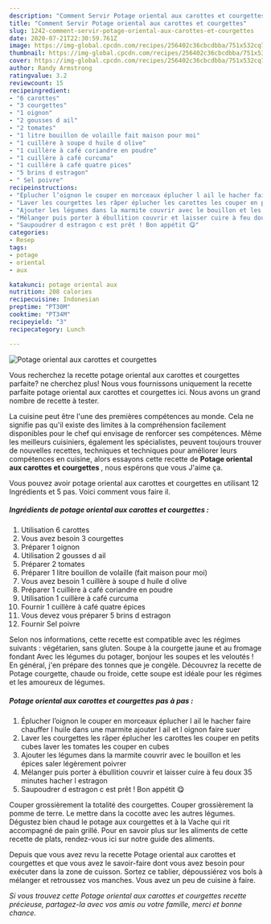 ```yaml
---
description: "Comment Servir Potage oriental aux carottes et courgettes"
title: "Comment Servir Potage oriental aux carottes et courgettes"
slug: 1242-comment-servir-potage-oriental-aux-carottes-et-courgettes
date: 2020-07-21T22:30:59.761Z
image: https://img-global.cpcdn.com/recipes/256402c36cbcdbba/751x532cq70/potage-oriental-aux-carottes-et-courgettes-photo-principale-de-la-recette.jpg
thumbnail: https://img-global.cpcdn.com/recipes/256402c36cbcdbba/751x532cq70/potage-oriental-aux-carottes-et-courgettes-photo-principale-de-la-recette.jpg
cover: https://img-global.cpcdn.com/recipes/256402c36cbcdbba/751x532cq70/potage-oriental-aux-carottes-et-courgettes-photo-principale-de-la-recette.jpg
author: Randy Armstrong
ratingvalue: 3.2
reviewcount: 15
recipeingredient:
- "6 carottes"
- "3 courgettes"
- "1 oignon"
- "2 gousses d ail"
- "2 tomates"
- "1 litre bouillon de volaille fait maison pour moi"
- "1 cuillère à soupe d huile d olive"
- "1 cuillère à café coriandre en poudre"
- "1 cuillère à café curcuma"
- "1 cuillère à café quatre pices"
- "5 brins d estragon"
- " Sel poivre"
recipeinstructions:
- "Éplucher l’oignon le couper en morceaux éplucher l ail le hacher faire chauffer l huile dans une marmite ajouter l ail et l oignon faire suer"
- "Laver les courgettes les râper éplucher les carottes les couper en petits cubes laver les tomates les couper en cubes"
- "Ajouter les légumes dans la marmite couvrir avec le bouillon et les épices saler légèrement poivrer"
- "Mélanger puis porter à ébullition couvrir et laisser cuire à feu doux 35 minutes hacher l estragon"
- "Saupoudrer d estragon c est prêt ! Bon appétit 😋"
categories:
- Resep
tags:
- potage
- oriental
- aux

katakunci: potage oriental aux 
nutrition: 208 calories
recipecuisine: Indonesian
preptime: "PT30M"
cooktime: "PT34M"
recipeyield: "3"
recipecategory: Lunch

---
```



![Potage oriental aux carottes et courgettes](https://img-global.cpcdn.com/recipes/256402c36cbcdbba/751x532cq70/potage-oriental-aux-carottes-et-courgettes-photo-principale-de-la-recette.jpg)

Vous recherchez la recette potage oriental aux carottes et courgettes parfaite? ne cherchez plus! Nous vous fournissons uniquement la recette parfaite potage oriental aux carottes et courgettes ici. Nous avons un grand nombre de recette à tester.

La cuisine peut être l'une des premières compétences au monde. Cela ne signifie pas qu'il existe des limites à la compréhension facilement disponibles pour le chef qui envisage de renforcer ses compétences. Même les meilleurs cuisiniers, également les spécialistes, peuvent toujours trouver de nouvelles recettes, techniques et techniques pour améliorer leurs compétences en cuisine, alors essayons cette recette de <strong> Potage oriental aux carottes et courgettes </strong>, nous espérons que vous J'aime ça.

<!--inarticleads1-->

Vous pouvez avoir potage oriental aux carottes et courgettes en utilisant 12 Ingrédients et 5 pas. Voici comment vous faire il.

##### Ingrédients de potage oriental aux carottes et courgettes :

1. Utilisation 6 carottes
1. Vous avez besoin 3 courgettes
1. Préparer 1 oignon
1. Utilisation 2 gousses d ail
1. Préparer 2 tomates
1. Préparer 1 litre bouillon de volaille (fait maison pour moi)
1. Vous avez besoin 1 cuillère à soupe d huile d olive
1. Préparer 1 cuillère à café coriandre en poudre
1. Utilisation 1 cuillère à café curcuma
1. Fournir 1 cuillère à café quatre épices
1. Vous devez vous préparer 5 brins d estragon
1. Fournir  Sel poivre


Selon nos informations, cette recette est compatible avec les régimes suivants : végétarien, sans gluten. Soupe à la courgette jaune et au fromage fondant Avec les légumes du potager, bonjour les soupes et les veloutés ! En général, j&#39;en prépare des tonnes que je congèle. Découvrez la recette de Potage courgette, chaude ou froide, cette soupe est idéale pour les régimes et les amoureux de légumes. 

<!--inarticleads2-->

##### Potage oriental aux carottes et courgettes pas à pas :

1. Éplucher l’oignon le couper en morceaux éplucher l ail le hacher faire chauffer l huile dans une marmite ajouter l ail et l oignon faire suer
1. Laver les courgettes les râper éplucher les carottes les couper en petits cubes laver les tomates les couper en cubes
1. Ajouter les légumes dans la marmite couvrir avec le bouillon et les épices saler légèrement poivrer
1. Mélanger puis porter à ébullition couvrir et laisser cuire à feu doux 35 minutes hacher l estragon
1. Saupoudrer d estragon c est prêt ! Bon appétit 😋


Couper grossièrement la totalité des courgettes. Couper grossièrement la pomme de terre. Le mettre dans la cocotte avec les autres légumes. Dégustez bien chaud le potage aux courgettes et à la Vache qui rit accompagné de pain grillé. Pour en savoir plus sur les aliments de cette recette de plats, rendez-vous ici sur notre guide des aliments. 

<!--inarticleads1-->

<p>
Depuis que vous avez revu la recette Potage oriental aux carottes et courgettes et que vous avez le savoir-faire dont vous avez besoin pour exécuter dans la zone de cuisson. Sortez ce tablier, dépoussiérez vos bols à mélanger et retroussez vos manches. Vous avez un peu de cuisine à faire.
</p>

<p>
<i>Si vous trouvez cette Potage oriental aux carottes et courgettes recette précieuse, partagez-la avec vos amis ou votre famille, merci et bonne chance.</i>
</p>
